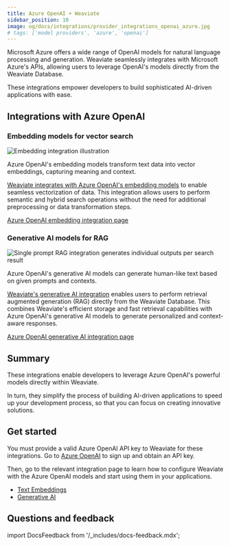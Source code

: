 ```yaml
---
title: Azure OpenAI + Weaviate
sidebar_position: 10
image: og/docs/integrations/provider_integrations_openai_azure.jpg
# tags: ['model providers', 'azure', 'openai']
---
```


<!-- Note: for images, use https://docs.google.com/presentation/d/15opIcJuaIjEEcs_1Zm8B6pccox2p7_MHSjCnRv4dPfU/edit?usp=sharing -->

Microsoft Azure offers a wide range of OpenAI models for natural language processing and generation. Weaviate seamlessly integrates with Microsoft Azure's APIs, allowing users to leverage OpenAI's models directly from the Weaviate Database.

These integrations empower developers to build sophisticated AI-driven applications with ease.

## Integrations with Azure OpenAI

### Embedding models for vector search

![Embedding integration illustration](../_includes/integration_openai_azure_embedding.png)

Azure OpenAI's embedding models transform text data into vector embeddings, capturing meaning and context.

[Weaviate integrates with Azure OpenAI's embedding models](./embeddings.md) to enable seamless vectorization of data. This integration allows users to perform semantic and hybrid search operations without the need for additional preprocessing or data transformation steps.

[Azure OpenAI embedding integration page](./embeddings.md)

### Generative AI models for RAG

![Single prompt RAG integration generates individual outputs per search result](../_includes/integration_openai_azure_rag_single.png)

Azure OpenAI's generative AI models can generate human-like text based on given prompts and contexts.

[Weaviate's generative AI integration](./generative.md) enables users to perform retrieval augmented generation (RAG) directly from the Weaviate Database. This combines Weaviate's efficient storage and fast retrieval capabilities with Azure OpenAI's generative AI models to generate personalized and context-aware responses.

[Azure OpenAI generative AI integration page](./generative.md)

## Summary

These integrations enable developers to leverage Azure OpenAI's powerful models directly within Weaviate.

In turn, they simplify the process of building AI-driven applications to speed up your development process, so that you can focus on creating innovative solutions.

## Get started

You must provide a valid Azure OpenAI API key to Weaviate for these integrations. Go to [Azure OpenAI](https://ai.azure.com/) to sign up and obtain an API key.

Then, go to the relevant integration page to learn how to configure Weaviate with the Azure OpenAI models and start using them in your applications.

- [Text Embeddings](./embeddings.md)
- [Generative AI](./generative.md)

## Questions and feedback

import DocsFeedback from '/_includes/docs-feedback.mdx';

<DocsFeedback/>
